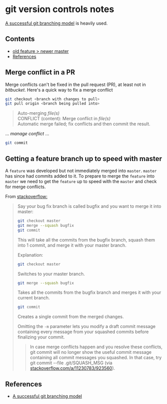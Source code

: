 # git version controls notes  

[A successful git branching model](https://nvie.com/posts/a-successful-git-branching-model/) is heavily used.

## Contents  

* [old feature > newer master](#getting-a-feature-branch-up-to-speed-with-master)
* [References](#references)  

## Merge conflict in a **PR**  

Merge conflicts can't be fixed in the pull request (PR), at least not in _bitbucket_. Here's a quick way to fix a merge conflict

```bash
git checkout <branch with changes to pull>
git pull origin <branch being pulled into>
```

>Auto-merging _file(s)_  
>CONFLICT (content): Merge conflict in _file(s)_  
>Automatic merge failed; fix conflicts and then commit the result.  

... _manage conflict_ ...

```bash
git commit
```

## Getting a feature branch up to speed with master  

A `feature` was developed but not immediately merged into `master`. `master` has since had commits added to it. To prepare to merge the `feature` into `master` we need to get the `feature` up to speed with the `master` and check for merge conflicts.  

From [stackoverflow:](https://stackoverflow.com/a/5309051/4794025)
> Say your bug fix branch is called bugfix and you want to merge it into master:
>
>```bash
>git checkout master
>git merge --squash bugfix
>git commit
>```
>
>This will take all the commits from the bugfix branch, squash them into 1 commit, and merge it with your master branch.
>
>Explanation:
>
>```bash
>git checkout master
>```
>
>Switches to your master branch.
>
>```bash
>git merge --squash bugfix
>```
>
>Takes all the commits from the bugfix branch and merges it with your current branch.
>
>```bash
>git commit
>```
>
>Creates a single commit from the merged changes.
>
>Omitting the `-m` parameter lets you modify a draft commit message containing every message from your squashed commits before finalizing your commit.
>
>>In case merge conflicts happen and you resolve these conflicts, git commit will no longer show the useful commit message containing all commit messages you squashed. In that case, try git commit --file .git/SQUASH_MSG (via [stackoverflow.com/a/11230783/923560](http://stackoverflow.com/a/11230783/923560)).

## References  

* [A successful git branching model](https://nvie.com/posts/a-successful-git-branching-model/)
